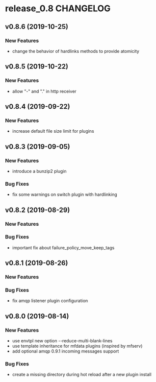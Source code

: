 # release_0.8 CHANGELOG



## v0.8.6 (2019-10-25)

### New Features
- change the behavior of hardlinks methods to provide atomicity






## v0.8.5 (2019-10-22)

### New Features
- allow "-" and "." in http receiver






## v0.8.4 (2019-09-22)

### New Features
- increase default file size limit for plugins






## v0.8.3 (2019-09-05)

### New Features
- introduce a bunzip2 plugin


### Bug Fixes
- fix some warnings on switch plugin with hardlinking





## v0.8.2 (2019-08-29)

### New Features


### Bug Fixes
- important fix about failure_policy_move_keep_tags





## v0.8.1 (2019-08-26)

### New Features


### Bug Fixes
- fix amqp listener plugin configuration





## v0.8.0 (2019-08-14)

### New Features
- use envtpl new option --reduce-multi-blank-lines
- use template inheritance for mfdata plugins (inspired by mfserv)
- add optional amqp 0.9.1 incoming messages support


### Bug Fixes
- create a missing directory during hot reload after a new plugin install





